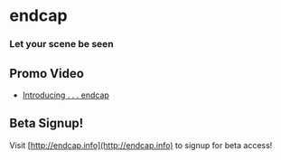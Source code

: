 # endcap
### Let your scene be seen

## Promo Video
- [Introducing . . . endcap](http://vimeo.com/16874071)

## Beta Signup!
Visit [http://endcap.info](http://endcap.info) to signup for beta access!